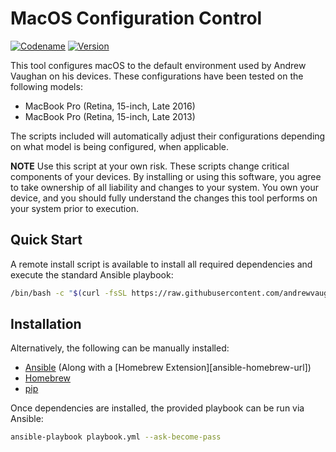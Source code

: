 # MacOS Configuration Control

[![Codename][codename-image]][codename-url]
[![Version][version-image]][codename-url]

This tool configures macOS to the default environment used by Andrew Vaughan on his devices.  These configurations
have been tested on the following models:

* MacBook Pro (Retina, 15-inch, Late 2016)
* MacBook Pro (Retina, 15-inch, Late 2013)

The scripts included will automatically adjust their configurations depending on what model is being configured, when
applicable.

  **NOTE** Use this script at your own risk.  These scripts change critical components of your devices.  By installing
  or using this software, you agree to take ownership of all liability and changes to your system.  You own your
  device, and you should fully understand the changes this tool performs on your system prior to execution.


## Quick Start

A remote install script is available to install all required dependencies and execute the standard Ansible playbook:

```bash
/bin/bash -c "$(curl -fsSL https://raw.githubusercontent.com/andrewvaughan/mymac/master/install)"
```


## Installation

Alternatively, the following can be manually installed:

* [Ansible][ansible-url] (Along with a [Homebrew Extension][ansible-homebrew-url])
* [Homebrew][homebrew-url]
* [pip][pip-url]

Once dependencies are installed, the provided playbook can be run via Ansible:

```bash
ansible-playbook playbook.yml --ask-become-pass
```




[version-image]:  https://img.shields.io/badge/macOS-Sierra-blue.svg?style=flat
[version-url]:    http://www.apple.com/macos/sierra/
[codename-image]: https://img.shields.io/badge/Version-10.12.3-blue.svg?style=flat
[codename-url]:   https://developer.apple.com/library/content/releasenotes/MacOSX/WhatsNewInOSX/Articles/OSXv10.html#//apple_ref/doc/uid/TP40017145-SW1

[ansible-url]:    https://www.ansible.com/
[homebrew-url]:   https://brew.sh/
[pip-url]:        https://pypi.python.org/pypi/pip
